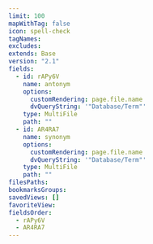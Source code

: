 ```yaml
---
limit: 100
mapWithTag: false
icon: spell-check
tagNames: 
excludes: 
extends: Base
version: "2.1"
fields:
  - id: rAPy6V
    name: antonym
    options:
      customRendering: page.file.name
      dvQueryString: '"Database/Term"'
    type: MultiFile
    path: ""
  - id: AR4RA7
    name: synonym
    options:
      customRendering: page.file.name
      dvQueryString: '"Database/Term"'
    type: MultiFile
    path: ""
filesPaths: 
bookmarksGroups: 
savedViews: []
favoriteView: 
fieldsOrder:
  - rAPy6V
  - AR4RA7
---
```

